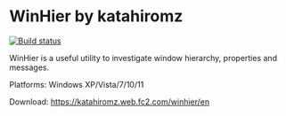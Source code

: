 # WinHier by katahiromz

[![Build status](https://ci.appveyor.com/api/projects/status/xg5jwi1noq7xx90i?svg=true)](https://ci.appveyor.com/project/katahiromz/winhier)

WinHier is a useful utility to investigate window hierarchy, properties and messages.

Platforms: Windows XP/Vista/7/10/11

Download: https://katahiromz.web.fc2.com/winhier/en
